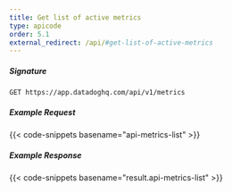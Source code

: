 ```yaml
---
title: Get list of active metrics
type: apicode
order: 5.1
external_redirect: /api/#get-list-of-active-metrics
---
```


##### Signature
`GET https://app.datadoghq.com/api/v1/metrics`
##### Example Request
{{< code-snippets basename="api-metrics-list" >}}
##### Example Response
{{< code-snippets basename="result.api-metrics-list" >}}